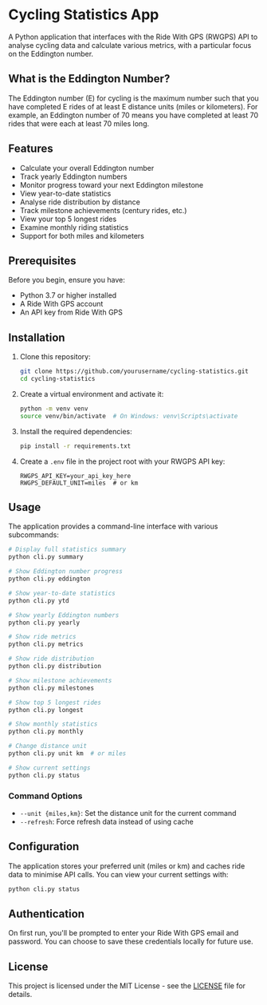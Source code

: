 # Cycling Statistics App

A Python application that interfaces with the Ride With GPS (RWGPS) API to analyse cycling data and calculate various metrics, with a particular focus on the Eddington number.

## What is the Eddington Number?

The Eddington number (E) for cycling is the maximum number such that you have completed E rides of at least E distance units (miles or kilometers). For example, an Eddington number of 70 means you have completed at least 70 rides that were each at least 70 miles long.

## Features

- Calculate your overall Eddington number
- Track yearly Eddington numbers
- Monitor progress toward your next Eddington milestone
- View year-to-date statistics
- Analyse ride distribution by distance
- Track milestone achievements (century rides, etc.)
- View your top 5 longest rides
- Examine monthly riding statistics
- Support for both miles and kilometers

## Prerequisites

Before you begin, ensure you have:

- Python 3.7 or higher installed
- A Ride With GPS account
- An API key from Ride With GPS

## Installation

1. Clone this repository:
   ```bash
   git clone https://github.com/yourusername/cycling-statistics.git
   cd cycling-statistics
   ```

2. Create a virtual environment and activate it:
   ```bash
   python -m venv venv
   source venv/bin/activate  # On Windows: venv\Scripts\activate
   ```

3. Install the required dependencies:
   ```bash
   pip install -r requirements.txt
   ```

4. Create a `.env` file in the project root with your RWGPS API key:
   ```
   RWGPS_API_KEY=your_api_key_here
   RWGPS_DEFAULT_UNIT=miles  # or km
   ```

## Usage

The application provides a command-line interface with various subcommands:

```bash
# Display full statistics summary
python cli.py summary

# Show Eddington number progress
python cli.py eddington

# Show year-to-date statistics
python cli.py ytd

# Show yearly Eddington numbers
python cli.py yearly

# Show ride metrics
python cli.py metrics

# Show ride distribution
python cli.py distribution

# Show milestone achievements
python cli.py milestones

# Show top 5 longest rides
python cli.py longest

# Show monthly statistics
python cli.py monthly

# Change distance unit
python cli.py unit km  # or miles

# Show current settings
python cli.py status
```

### Command Options

- `--unit {miles,km}`: Set the distance unit for the current command
- `--refresh`: Force refresh data instead of using cache

## Configuration

The application stores your preferred unit (miles or km) and caches ride data to minimise API calls. You can view your current settings with:

```bash
python cli.py status
```

## Authentication

On first run, you'll be prompted to enter your Ride With GPS email and password. You can choose to save these credentials locally for future use.

## License

This project is licensed under the MIT License - see the [LICENSE](LICENSE) file for details.


